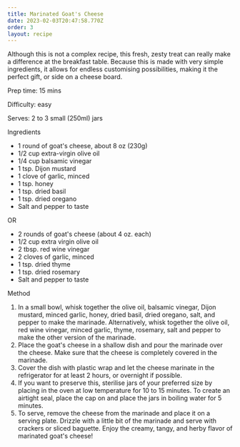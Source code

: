 ```yaml
---
title: Marinated Goat's Cheese
date: 2023-02-03T20:47:58.770Z
order: 3
layout: recipe
---
```

A﻿lthough this is not a complex recipe, this fresh, zesty treat can really make a difference at the breakfast table. Because this is made with very simple ingredients, it allows for endless customising possibilities, making it the perfect gift, or side on a cheese board. 

P﻿rep time: 15 mins

D﻿ifficulty: easy

S﻿erves: 2 to 3 small (250ml) jars

I﻿ngredients

* 1 round of goat's cheese, about 8 oz (230g)
* 1/2 cup extra-virgin olive oil
* 1/4 cup balsamic vinegar
* 1 tsp. Dijon mustard
* 1 clove of garlic, minced
* 1 tsp. honey
* 1 tsp. dried basil
* 1 tsp. dried oregano
* Salt and pepper to taste

OR 

* 2 rounds of goat's cheese (about 4 oz. each)
* 1/2 cup extra virgin olive oil
* 2 tbsp. red wine vinegar
* 2 cloves of garlic, minced
* 1 tsp. dried thyme
* 1 tsp. dried rosemary
* Salt and pepper to taste

M﻿ethod

1. In a small bowl, whisk together the olive oil, balsamic vinegar, Dijon mustard, minced garlic, honey, dried basil, dried oregano, salt, and pepper to make the marinade. Alternatively, whisk together the olive oil, red wine vinegar, minced garlic, thyme, rosemary, salt and pepper to make the other version of the marinade. 
2. Place the goat's cheese in a shallow dish and pour the marinade over the cheese. Make sure that the cheese is completely covered in the marinade.
3. Cover the dish with plastic wrap and let the cheese marinate in the refrigerator for at least 2 hours, or overnight if possible.
4. If you want to preserve this, sterilise jars of your preferred size by placing in the oven at low temperature for 10 to 15 minutes. To create an airtight seal, place the cap on and place the jars in boiling water for 5 minutes. 
5. To serve, remove the cheese from the marinade and place it on a serving plate. Drizzle with a little bit of the marinade and serve with crackers or sliced baguette. Enjoy the creamy, tangy, and herby flavor of marinated goat's cheese!